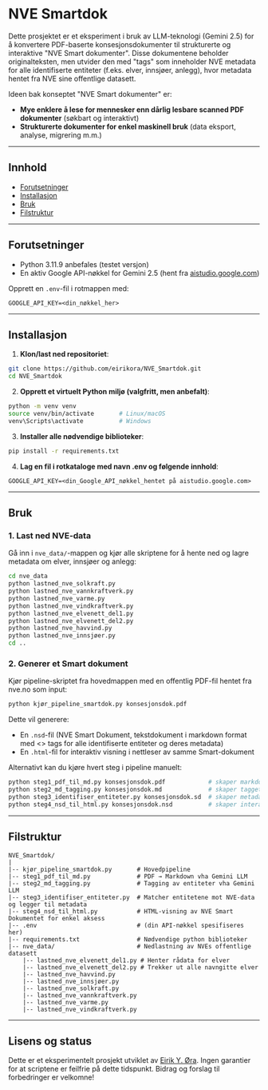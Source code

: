 # NVE Smartdok

Dette prosjektet er et eksperiment i bruk av LLM-teknologi (Gemini 2.5) for å konvertere PDF-baserte konsesjonsdokumenter til strukturerte og interaktive "NVE Smart dokumenter". Disse dokumentene beholder originalteksten, men utvider den med "tags" som inneholder NVE metadata for alle identifiserte entiteter (f.eks. elver, innsjøer, anlegg), hvor metadata hentet fra NVE sine offentlige datasett.

Ideen bak konseptet "NVE Smart dokumenter" er:

* **Mye enklere å lese for mennesker enn dårlig lesbare scanned PDF dokumenter** (søkbart og interaktivt)
* **Strukturerte dokumenter for enkel maskinell bruk** (data eksport, analyse, migrering m.m.)

---

## Innhold

* [Forutsetninger](#forutsetninger)
* [Installasjon](#installasjon)
* [Bruk](#bruk)
* [Filstruktur](#filstruktur)

---

## Forutsetninger

* Python 3.11.9 anbefales (testet versjon)
* En aktiv Google API-nøkkel for Gemini 2.5 (hent fra [aistudio.google.com](https://aistudio.google.com/prompts/new_chat))

Opprett en `.env`-fil i rotmappen med:

```env
GOOGLE_API_KEY=<din_nøkkel_her>
```

---

## Installasjon

1. **Klon/last ned repositoriet**:

```bash
git clone https://github.com/eirikora/NVE_Smartdok.git
cd NVE_Smartdok
```

2. **Opprett et virtuelt Python miljø (valgfritt, men anbefalt)**:

```bash
python -m venv venv
source venv/bin/activate       # Linux/macOS
venv\Scripts\activate          # Windows
```

3. **Installer alle nødvendige biblioteker**:

```bash
pip install -r requirements.txt
```

4. **Lag en fil i rotkataloge med navn .env og følgende innhold**:

```env
GOOGLE_API_KEY=<din_Google_API_nøkkel_hentet på aistudio.google.com>
```

---

## Bruk

### 1. Last ned NVE-data

Gå inn i `nve_data/`-mappen og kjør alle skriptene for å hente ned og lagre metadata om elver, innsjøer og anlegg:

```bash
cd nve_data
python lastned_nve_solkraft.py
python lastned_nve_vannkraftverk.py
python lastned_nve_varme.py
python lastned_nve_vindkraftverk.py
python lastned_nve_elvenett_del1.py
python lastned_nve_elvenett_del2.py
python lastned_nve_havvind.py
python lastned_nve_innsjøer.py
cd ..
```

### 2. Generer et Smart dokument

Kjør pipeline-skriptet fra hovedmappen med en offentlig PDF-fil hentet fra nve.no som input:

```bash
python kjør_pipeline_smartdok.py konsesjonsdok.pdf
```

Dette vil generere:

* En `.nsd`-fil (NVE Smart Dokument, tekstdokument i markdown format med <> tags for alle identifiserte entiteter og deres metadata)
* En `.html`-fil for interaktiv visning i nettleser av samme Smart-dokument


Alternativt kan du kjøre hvert steg i pipeline manuelt:
```bash
python steg1_pdf_til_md.py konsesjonsdok.pdf            # skaper markdown-fil med .md extension
python steg2_md_tagging.py konsesjonsdok.md             # skaper tagget markdown-fil med .sd extension
python steg3_identifiser_entiteter.py konsesjonsdok.sd  # skaper metadata utøkt smart dokument-fil med .nsd extension
python steg4_nsd_til_html.py konsesjonsdok.nsd          # skaper interaktiv webside med .html extension for bedre lesbarhet
```

---

## Filstruktur

```
NVE_Smartdok/
|
|-- kjør_pipeline_smartdok.py       # Hovedpipeline
|-- steg1_pdf_til_md.py             # PDF → Markdown vha Gemini LLM
|-- steg2_md_tagging.py             # Tagging av entiteter vha Gemini LLM
|-- steg3_identifiser_entiteter.py  # Matcher entitetene mot NVE-data og legger til metadata
|-- steg4_nsd_til_html.py           # HTML-visning av NVE Smart Dokumentet for enkel aksess
|-- .env                            # (din API-nøkkel spesifiseres her)
|-- requirements.txt                # Nødvendige python biblioteker
|-- nve_data/                       # Nedlastning av NVEs offentlige datasett
    |-- lastned_nve_elvenett_del1.py # Henter rådata for elver
    |-- lastned_nve_elvenett_del2.py # Trekker ut alle navngitte elver
    |-- lastned_nve_havvind.py
    |-- lastned_nve_innsjøer.py
    |-- lastned_nve_solkraft.py
    |-- lastned_nve_vannkraftverk.py
    |-- lastned_nve_varme.py
    |-- lastned_nve_vindkraftverk.py
```

---

## Lisens og status

Dette er et eksperimentelt prosjekt utviklet av [Eirik Y. Øra](https://github.com/eirikora).
Ingen garantier for at scriptene er feilfrie på dette tidspunkt.
Bidrag og forslag til forbedringer er velkomne!
